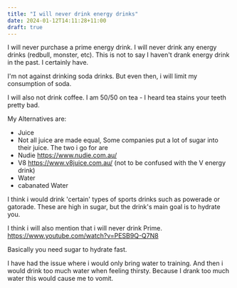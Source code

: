 ```yaml
---
title: "I will never drink energy drinks"
date: 2024-01-12T14:11:28+11:00
draft: true
---
```


I will never purchase a prime energy drink. I will never drink any energy drinks (redbull, monster, etc). This is not to say I haven't drank energy drink in the past. I certainly have. 

I'm not against drinking soda drinks. But even then, i will limit my consumption of soda. 

I will also not drink coffee. 
I am 50/50 on tea - I heard tea stains your teeth pretty bad. 

My Alternatives are:
- Juice
- Not all juice are made equal, Some companies put a lot of sugar into their juice. The two i go for are
- Nudie https://www.nudie.com.au/
- V8 https://www.v8juice.com.au/ (not to be confused with the V energy drink)
- Water
- cabanated Water

I think i would drink 'certain' types of sports drinks such as powerade or gatorade. These are high in sugar, but the drink's main goal is to hydrate you. 

I think i will also mention that i will never drink Prime. 
https://www.youtube.com/watch?v=PESB9Q-Q7N8

Basically you need sugar to hydrate fast.

I have had the issue where i would only bring water to training. And then i would drink too much water when feeling thirsty. Because I drank too much water this would cause me to vomit. 

